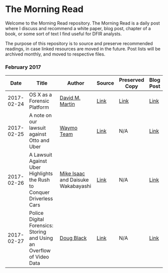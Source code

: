 # The Morning Read

Welcome to the Morning Read repository. The Morning Read is a daily post where I discuss and recommend a white paper, blog post, chapter of a book, or some sort of text I find useful for DFIR analysts.

The purpose of this repository is to source and preserve recommended readings, in case linked resources are moved in the future. Post lists will be archived monthly, and moved to respective files.

### February 2017

Date | Title | Author | Source | Preserved Copy | Blog Post
---- | ---- | ---- | ---- | ---- | ----
2017-02-24 | OS X as a Forensic Platform | [David M. Martin](mailto:dmartin@mastersprogram.sans.edu) | [Link](https://www.sans.org/reading-room/whitepapers/apple/os-forensic-platform-37637) | [Link](https://github.com/bromiley/morning-read/blob/master/PDFs/2017/February/2017-02-24%20-%20OS%20X%20as%20a%20Forensic%20Platform.pdf) | [Link](https://medium.com/@mbromileyDFIR/morning-read-os-x-as-a-forensic-platform-ea23316f39d7#.71cz57d2v)
2017-02-25 | A note on our lawsuit against Otto and Uber | [Waymo Team](https://waymo.com/) | [Link](https://medium.com/waymo/a-note-on-our-lawsuit-against-otto-and-uber-86f4f98902a1) | N/A | [Link](https://medium.com/@mbromileyDFIR/morning-read-waymos-lawsuit-against-otto-uber-892863f5ed69)
2017-02-26 | A Lawsuit Against Uber Highlights the Rush to Conquer Driverless Cars | [Mike Isaac](https://www.nytimes.com/by/mike-isaac) and Daisuke Wakabayashi | [Link](https://www.nytimes.com/2017/02/24/technology/anthony-levandowski-waymo-uber-google-lawsuit.html?_r=0) | N/A | [Link](https://medium.com/@mbromileyDFIR/morning-read-a-lawsuit-against-uber-highlights-the-rush-to-conquer-driverless-cars-1d8331da4192)
2017-02-27 | Police Digital Forensics: Storing and Using an Overflow of Video Data | [Doug Black](https://www.enterprisetech.com/author/doug/) | [Link](https://www.enterprisetech.com/2017/02/26/police-digital-forensics-storing-using-overflow-video-data/) | N/A | [Link](https://medium.com/@mbromileyDFIR/morning-read-police-digital-forensics-storing-and-using-an-overflow-of-video-data-e6091d97c13a)
